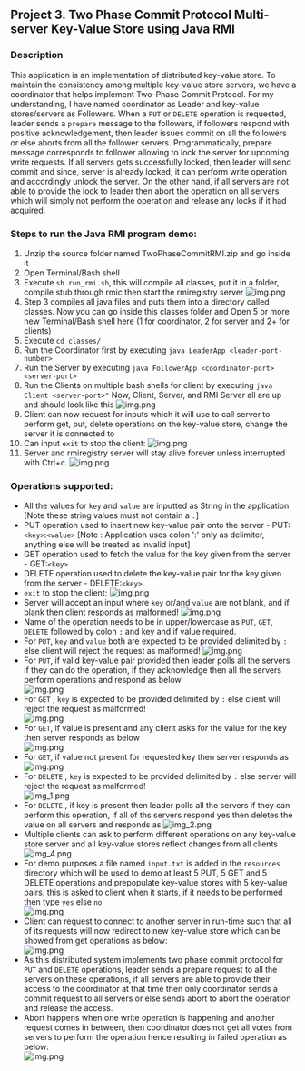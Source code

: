 ## Project 3. Two Phase Commit Protocol Multi-server Key-Value Store using Java RMI

### Description

This application is an implementation of distributed key-value store. To maintain the consistency
among multiple key-value store servers, we have a coordinator that helps implement Two-Phase Commit
Protocol. For my understanding, I have named coordinator as Leader and key-value stores/servers as
Followers. When a `PUT` or `DELETE` operation is requested, leader sends a `prepare` message to the
followers, if followers respond with positive acknowledgement, then leader issues commit on all the
followers or else aborts from all the follower servers. Programmatically, prepare message
corresponds to follower allowing to lock the server for upcoming write requests. If all servers gets
successfully locked, then leader will send commit and since, server is already locked, it can
perform write operation and accordingly unlock the server. On the other hand, if all servers are not
able to provide the lock to leader then abort the operation on all servers which will simply not
perform the operation and release any locks if it had acquired.

### Steps to run the Java RMI program demo:

1. Unzip the source folder named TwoPhaseCommitRMI.zip and go inside it
2. Open Terminal/Bash shell
3. Execute `sh run_rmi.sh`, this will compile all classes, put it in a folder, compile stub through
   rmic then start the rmiregistry server
   ![img.png](resources/rmi_start.png)
4. Step 3 compiles all java files and puts them into a directory called classes. Now you can go
   inside this classes folder and Open 5 or more new Terminal/Bash shell here (1 for coordinator, 2
   for server and 2+ for clients)
5. Execute `cd classes/`
6. Run the Coordinator first by executing `java LeaderApp <leader-port-number>`
6. Run the Server by executing `java FollowerApp <coordinator-port> <server-port>`
7. Run the Clients on multiple bash shells for client by executing `java Client <server-port>"`
   Now, Client, Server, and RMI Server all are up and should look like this
   ![img.png](resources/client_server_rmi_up.png)
8. Client can now request for inputs which it will use to call server to perform get, put, delete
   operations on the key-value store, change the server it is connected to
9. Can input `exit` to stop the client:
   ![img.png](resources/client_exit.png)
10. Server and rmiregistry server will stay alive forever unless interrupted with
    Ctrl+c.  ![img.png](resources/rmi_server_exit.png)

### Operations supported:

- All the values for `key` and `value` are inputted as String in the
  application [Note these string values must not contain a `:`]
- PUT operation used to insert new key-value pair onto the server -
  PUT:`<key>`:`<value>` [Note : Application uses colon ':' only as delimiter, anything else will be treated as invalid input]
- GET operation used to fetch the value for the key given from the server - GET:`<key>`
- DELETE operation used to delete the key-value pair for the key given from the server -
  DELETE:`<key>`
- `exit` to stop the client:
  ![img.png](resources/client_exit.png)
- Server will accept an input where `key` or/and `value` are not blank, and if blank then client
  responds as malformed!
  ![img.png](resources/malformed.png)
- Name of the operation needs to be in upper/lowercase as `PUT`, `GET`, `DELETE` followed by
  colon `:` and key and if value required.
- For `PUT`, `key` and `value` both are expected to be provided delimited by `:` else client will
  reject the request as malformed!
  ![img.png](resources/put_malformed.png)
- For `PUT`, if valid key-value pair provided then leader polls all the servers if they can do the
  operation, if they acknowledge then all the servers perform operations and respond as below </br>
  ![img.png](resources/put_success.png)
- For `GET` , `key` is expected to be provided delimited by `:` else client will reject the request
  as malformed! </br>
  ![img.png](resources/get_malformed.png)
- For `GET`, if value is present and any client asks for the value for the key then server responds
  as below </br> ![img.png](resources/get_success.png)
- For `GET`, if value not present for requested key then server responds as
  </br> ![img.png](resources/get_nokey.png)
- For `DELETE` , `key` is expected to be provided delimited by `:` else server will reject the
  request as malformed! </br>
  ![img_1.png](resources/delete_malformed.png)
- For `DELETE` , if key is present then leader polls all the servers if they can perform this
  operation, if all of ths servers respond yes then deletes the value on all servers and responds as
  ![img_2.png](resources/delete_success.png)
- Multiple clients can ask to perform different operations on any key-value store server and all
  key-value
  stores reflect changes from all clients </br>
  ![img_4.png](resources/multiple_clients.png)
- For demo purposes a file named `input.txt` is added in the `resources` directory which will be
  used to demo at least 5 PUT, 5 GET and 5 DELETE operations and prepopulate key-value stores with 5
  key-value pairs, this is asked to client when it starts, if it needs to be performed then
  type `yes`
  else `no` </br> ![img.png](resources/5demo.png)
- Client can request to connect to another server in run-time such that all of its requests will now
  redirect to new key-value store which can be showed from get operations as
  below: </br> ![img.png](resources/change_server.png)
- As this distributed system implements two phase commit protocol for `PUT` and `DELETE` operations,
  leader sends a prepare request to all the servers on these operations, if all servers are able to
  provide their access to the coordinator at that time then only coordinator sends a commit request
  to all servers or else sends abort to abort the operation and release the access.
- Abort happens when one write operation is happening and another request comes in between, then
  coordinator does not get all votes from servers to perform the operation hence resulting in failed
  operation as below: </br> ![img.png](resources/abort_case.png)
